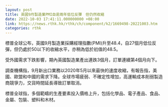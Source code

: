```yaml
---
layout: post
title: 英國9月製造業PMI自逾兩年低位反彈　但仍然收縮
date: 2022-10-03 17:41:11.000000000 +08:00
link: https://news.rthk.hk/rthk/ch/component/k2/1669498-20221003.htm
categories: rthk
---
```


標普全球公布，英國9月製造業採購經理指數(PMI)升至48.4，自27個月低位反彈，但仍處於50以下的收縮水平，亦稍為低於初值的48.5。

受外國需求下跌影響，期內英國製造業產出連跌3個月，訂單連續第4個月向下。

調查機構指，9月新出口業務以2020年5月以來最快的速度收縮，有報告指，美國、歐盟和中國的需求下降。全球市場疲弱、不確定性增加，高運輸成本削弱製造商競爭力，交貨時間延長導致訂單取消。

標普全球指，多個範疇的生產要素投入價格上升，包括化學品、電子產品、食品、金屬、包裝、塑料和木材。
